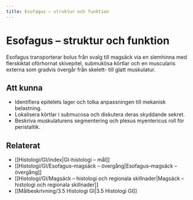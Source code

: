 ```yaml
---
title: Esofagus – struktur och funktion
---
```


# Esofagus – struktur och funktion

Esofagus transporterar bolus från svalg till magsäck via en slemhinna med flerskiktat oförhornat skivepitel, submukösa körtlar och en muscularis externa som gradvis övergår från skelett- till glatt muskulatur.

## Att kunna
- Identifiera epitelets lager och tolka anpassningen till mekanisk belastning.
- Lokalisera körtlar i submucosa och diskutera deras skyddande sekret.
- Beskriva muskulaturens segmentering och plexus myentericus roll för peristaltik.

## Relaterat
- [[Histologi/GI/index|GI-histologi – mål]]
- [[Histologi/GI/Esofagus–magsäck – övergång|Esofagus–magsäck – övergång]]
- [[Histologi/GI/Magsäck – histologi och regionala skillnader|Magsäck – histologi och regionala skillnader]]
- [[Målbeskrivning/3.5 Histologi GI|3.5 Histologi GI]]
